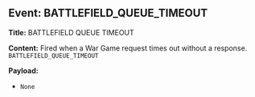 ## Event: BATTLEFIELD_QUEUE_TIMEOUT

**Title:** BATTLEFIELD QUEUE TIMEOUT

**Content:**
Fired when a War Game request times out without a response.
`BATTLEFIELD_QUEUE_TIMEOUT`

**Payload:**
- `None`